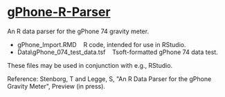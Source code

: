 # [gPhone-R-Parser](https://github.com/tstenborg/gPhone-R-Parser)
An R data parser for the gPhone 74 gravity meter.

- gPhone_Import.RMD &nbsp;&nbsp; R code, intended for use in RStudio.<br />
- Data\gPhone_074_test_data.tsf &nbsp;&nbsp; Tsoft-formatted gPhone 74 data test.

These files may be used in conjunction with e.g., RStudio.

Reference: Stenborg, T and Legge, S, "An R Data Parser for the gPhone Gravity Meter", Preview (in press).
